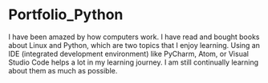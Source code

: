 # Portfolio_Python

I have been amazed by how computers work. I have read and bought books about Linux and Python, which are two topics that I enjoy learning. Using an IDE (integrated development environment) like PyCharm, Atom, or Visual Studio Code helps a lot in my learning journey. I am still continually learning about them as much as possible.
